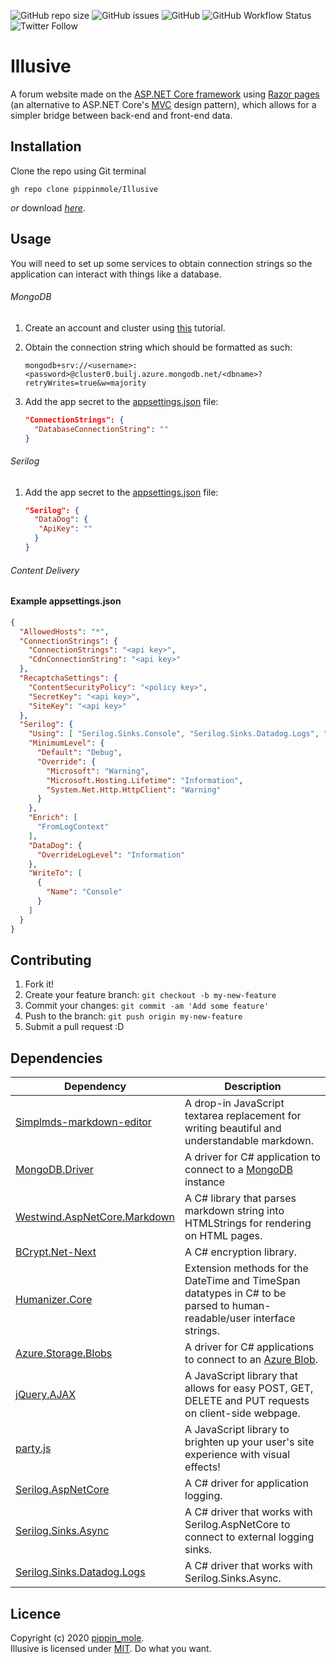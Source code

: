 ![GitHub repo size](https://img.shields.io/github/repo-size/pippinmole/Illusive)
![GitHub issues](https://img.shields.io/github/issues/pippinmole/Illusive)
![GitHub](https://img.shields.io/github/license/pippinmole/Illusive)
![GitHub Workflow Status](https://img.shields.io/github/workflow/status/pippinmole/Illusive/Build%20and%20deploy%20ASP.Net%20Core%20app%20to%20Azure%20Web%20App%20-%20illusive)
![Twitter Follow](https://img.shields.io/twitter/follow/pippinmole?style=social)

# Illusive

A forum website made on the [ASP.NET Core framework](https://docs.microsoft.com/en-us/aspnet/core/?view=aspnetcore-3.1) using [Razor pages](https://docs.microsoft.com/en-us/aspnet/core/razor-pages/?view=aspnetcore-5.0&tabs=visual-studio) (an alternative to ASP.NET Core's [MVC](https://docs.microsoft.com/en-us/aspnet/core/mvc/overview?view=aspnetcore-5.0) design pattern), which allows for a simpler bridge between back-end and front-end data.  

## Installation

Clone the repo using Git terminal
```cli
gh repo clone pippinmole/Illusive
```

*or* download [*here*](https://github.com/pippinmole/Illusive/archive/main.zip).

## Usage

You will need to set up some services to obtain connection strings so the application can interact with things like a database.

###### MongoDB
1. Create an account and cluster using [this](https://docs.mongodb.com/guides/cloud/account/) tutorial.
2. Obtain the connection string which should be formatted as such:

    ```cli
    mongodb+srv://<username>:<password>@cluster0.builj.azure.mongodb.net/<dbname>?retryWrites=true&w=majority
    ```

3. Add the app secret to the [appsettings.json](https://github.com/pippinmole/Illusive/blob/main/appsettings.json) file:
    ```json
    "ConnectionStrings": {
      "DatabaseConnectionString": ""
    }
    ```

###### Serilog

1. Add the app secret to the [appsettings.json](https://github.com/pippinmole/Illusive/blob/main/appsettings.json) file:
    ```json
    "Serilog": {
      "DataDog": {
       "ApiKey": ""
      }
    }
    ```

###### Content Delivery


#### Example appsettings.json
```json
{
  "AllowedHosts": "*",
  "ConnectionStrings": {
    "ConnectionStrings": "<api key>",
    "CdnConnectionString": "<api key>"
  },
  "RecaptchaSettings": {
    "ContentSecurityPolicy": "<policy key>",
    "SecretKey": "<api key>",
    "SiteKey": "<api key>"
  },
  "Serilog": {
    "Using": [ "Serilog.Sinks.Console", "Serilog.Sinks.Datadog.Logs", "Serilog.Sinks.File" ],
    "MinimumLevel": {
      "Default": "Debug",
      "Override": {
        "Microsoft": "Warning",
        "Microsoft.Hosting.Lifetime": "Information",
        "System.Net.Http.HttpClient": "Warning"
      }
    },
    "Enrich": [
      "FromLogContext"
    ],
    "DataDog": {
      "OverrideLogLevel": "Information"
    },
    "WriteTo": [
      {
        "Name": "Console"
      }
    ]
  }
}
```

## Contributing

1. Fork it!
2. Create your feature branch: `git checkout -b my-new-feature`
3. Commit your changes: `git commit -am 'Add some feature'`
4. Push to the branch: `git push origin my-new-feature`
5. Submit a pull request :D

## Dependencies

| Dependency                                                                                   	| Description                                                                                                                                  	|
|----------------------------------------------------------------------------------------------	|----------------------------------------------------------------------------------------------------------------------------------------------	|
| [Simplmds-markdown-editor](https://github.com/sparksuite/simplemde-markdown-editor)          	| A drop-in JavaScript textarea replacement for writing beautiful and understandable markdown.                                                 	|
| [MongoDB.Driver](https://www.nuget.org/packages/MongoDB.Driver/2.11.3)                       	| A driver for C# application to connect to a [MongoDB](https://www.mongodb.com/) instance                                                     	|
| [Westwind.AspNetCore.Markdown](https://www.nuget.org/packages/Westwind.AspNetCore.Markdown/) 	| A C# library that parses markdown string into HTMLStrings for rendering on HTML pages.                                                       	|
| [BCrypt.Net-Next](https://www.nuget.org/packages/BCrypt.Net-Next/)                           	| A C# encryption library.                                                                                                                     	|
| [Humanizer.Core](https://www.nuget.org/packages/Humanizer.Core)                              	| Extension methods for the DateTime and TimeSpan datatypes in C# to be parsed to human-readable/user interface strings.                       	|
| [Azure.Storage.Blobs](https://www.nuget.org/packages/Azure.Storage.Blobs)                    	| A driver for C# applications to connect to an [Azure Blob](https://docs.microsoft.com/en-us/azure/storage/blobs/storage-blobs-introduction). 	|
| [jQuery.AJAX](https://api.jquery.com/Jquery.ajax/)                                           	| A JavaScript library that allows for easy POST, GET, DELETE and PUT requests on client-side webpage.                                         	|
| [party.js](https://partyjs.yiliansource.dev/)                                                	| A JavaScript library to brighten up your user's site experience with visual effects!                                                         	|
| [Serilog.AspNetCore](https://www.nuget.org/packages/Serilog.AspNetCore)                      	| A C# driver for application logging.                                                                                                         	|
| [Serilog.Sinks.Async](https://www.nuget.org/packages/Serilog.Sinks.Async/1.4.1-dev-00073)    	| A C# driver that works with Serilog.AspNetCore to connect to external logging sinks.                                                         	|
| [Serilog.Sinks.Datadog.Logs](https://www.nuget.org/packages/Serilog.Sinks.Datadog.Logs/)     	| A C# driver that works with Serilog.Sinks.Async.                                                                                             	|

## Licence
Copyright (c) 2020 [pippin_mole](https://github.com/pippinmole).  
Illusive is licensed under [MIT](https://github.com/pippinmole/Illusive/blob/main/LICENSE). Do what you want.